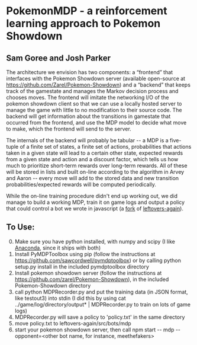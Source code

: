PokemonMDP - a reinforcement learning approach to Pokemon Showdown
==========
## Sam Goree and Josh Parker

The architecture we envision has two components: a “frontend” that interfaces with the Pokemon Showdown server (available open-source at https://github.com/Zarel/Pokemon-Showdown) and a “backend” that keeps track of the gamestate and manages the Markov decision process and chooses moves. The frontend will imitate the networking I/O of the pokemon showdown client so that we can use a locally hosted server to manage the game with little to no modification to their source code. The backend will get information about the transitions in gamestate that occurred from the frontend, and use the MDP model to decide what move to make, which the frontend will send to the server.


The internals of the backend will probably be tabular -- a MDP is a five-tuple of a finite set of states, a finite set of actions, probabilities that actions taken in a given state will lead to a certain other state, expected rewards from a given state and action and a discount factor, which tells us how much to prioritize short-term rewards over long-term rewards. All of these will be stored in lists and built on-line according to the algorithm in Arvey and Aaron -- every move will add to the stored data and new transition probabilities/expected rewards will be computed periodically.

While the on-line training procedure didn't end up working out, we did manage to build a working MDP, train it on game logs and output a policy that could control a bot we wrote in javascript (a [fork](https://github.com/samgoree/leftovers-again) of [leftovers-again](https://github.com/dramamine/leftovers-again)).

## To Use:

0. Make sure you have python installed, with numpy and scipy (I like [Anaconda](https://www.continuum.io/downloads), since it ships with both)
1. Install PyMDPToolbox using pip (follow the instructions at https://github.com/sawcordwell/pymdptoolbox) or by calling python setup.py install in the included pymdptoolbox directory
2. Install pokemon showdown server (follow the instructions at https://github.com/zarel/Pokemon-Showdown), in the included Pokemon-Showdown directory
3. call python MDPRecorder.py and put the training data (in JSON format, like testout3) into stdin (I did this by using cat ../game/log/directory/output* | MDPRecorder.py to train on lots of game logs)
4. MDPRecorder.py will save a policy to 'policy.txt' in the same directory
5. move policy.txt to leftovers-again/src/bots/mdp
6. start your pokemon showdown server, then call npm start -- mdp --opponent=<other bot name, for instance, meethefakers>